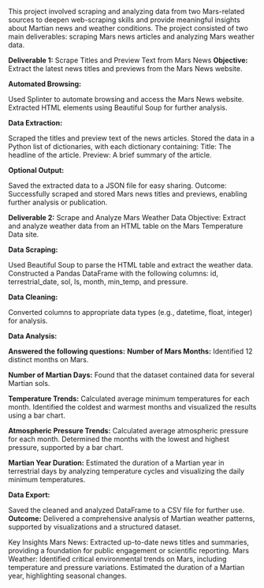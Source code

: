 This project involved scraping and analyzing data from two Mars-related sources to deepen web-scraping skills and provide meaningful insights about Martian news and weather conditions. The project consisted of two main deliverables: scraping Mars news articles and analyzing Mars weather data.

**Deliverable 1:** Scrape Titles and Preview Text from Mars News
**Objective:** Extract the latest news titles and previews from the Mars News website.

**Automated Browsing:**

Used Splinter to automate browsing and access the Mars News website.
Extracted HTML elements using Beautiful Soup for further analysis.

**Data Extraction:**

Scraped the titles and preview text of the news articles.
Stored the data in a Python list of dictionaries, with each dictionary containing:
Title: The headline of the article.
Preview: A brief summary of the article.

**Optional Output:**

Saved the extracted data to a JSON file for easy sharing.
Outcome: Successfully scraped and stored Mars news titles and previews, enabling further analysis or publication.

**Deliverable 2:** Scrape and Analyze Mars Weather Data
Objective: Extract and analyze weather data from an HTML table on the Mars Temperature Data site.

**Data Scraping:**

Used Beautiful Soup to parse the HTML table and extract the weather data.
Constructed a Pandas DataFrame with the following columns:
id, terrestrial_date, sol, ls, month, min_temp, and pressure.

**Data Cleaning:**

Converted columns to appropriate data types (e.g., datetime, float, integer) for analysis.

**Data Analysis:**

**Answered the following questions:**
**Number of Mars Months:**
Identified 12 distinct months on Mars.

**Number of Martian Days:**
Found that the dataset contained data for several Martian sols.

**Temperature Trends:**
Calculated average minimum temperatures for each month.
Identified the coldest and warmest months and visualized the results using a bar chart.

**Atmospheric Pressure Trends:**
Calculated average atmospheric pressure for each month.
Determined the months with the lowest and highest pressure, supported by a bar chart.

**Martian Year Duration:**
Estimated the duration of a Martian year in terrestrial days by analyzing temperature cycles and visualizing the daily minimum temperatures.

**Data Export:**

Saved the cleaned and analyzed DataFrame to a CSV file for further use.
**Outcome:** Delivered a comprehensive analysis of Martian weather patterns, supported by visualizations and a structured dataset.

Key Insights
Mars News:
Extracted up-to-date news titles and summaries, providing a foundation for public engagement or scientific reporting.
Mars Weather:
Identified critical environmental trends on Mars, including temperature and pressure variations.
Estimated the duration of a Martian year, highlighting seasonal changes.
